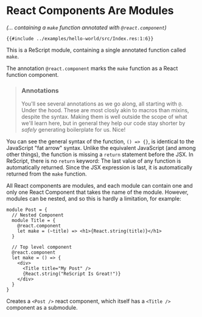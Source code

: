 # React Components Are Modules

_(... containing a `make` function annotated with `@react.component`)_

```reasonml
{{#include ../examples/hello-world/src/Index.res:1:6}}
```

This is a ReScript module, containing a single annotated function called `make`. 

The annotation `@react.component` marks the `make` function as a React function
component. 

> ### Annotations
>
> You'll see several annotations as we go along, all starting with `@`.  Under
> the hood. These are most closly akin to macros than mixins, despite the
> syntax. Making them is well outside the scope of what we'll learn here, but in
> general they help our code stay shorter by *safely* generating boilerplate for
> us.  Nice!

You can see the general syntax of the function, `() => {}`, is identical to the 
JavaScript "fat arrow" syntax. Unlike the equivalent JavaScript (and among other 
things), the function is missing a `return` statement before the JSX.  In 
ReScript, there is no `return` keyword: The last value of any function is 
automatically returned. Since the JSX expression is last, it is automatically 
returned from the `make` function.

All React components are modules, and each module can contain one and only one 
React Component that takes the name of the module. However, modules can be 
nested, and so this is hardly a limitation, for example:

```reasonml
module Post = {
  // Nested Component
  module Title = {
    @react.component
    let make = (~title) => <h1>{React.string(title)}</h1>
  }

  // Top level component
  @react.component
  let make = () => {
    <div>
      <Title title="My Post" />
      {React.string("ReScript Is Great!")}
    </div>
  }
}
```

Creates a `<Post />` react component, which itself has a `<Title />` component 
as a submodule. 

<!-- vim:spelllang=en:spell!:fo=aw2tq
-
